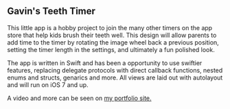 Gavin's Teeth Timer
-------------------
This little app is a hobby project to join the many other timers on the app store that help kids brush their teeth well.   This design will allow parents to add time to the timer by rotating the image wheel back a previous position, setting the timer length in the settings, and ultimately a fun polished look.

The app is written in Swift and has been a opportunity to use swiftier features, replacing delegate protocols with direct callback functions, nested enums and structs, genarics and more.  All views are laid out with autolayout and will run on iOS 7 and up.

A video and more can be seen on [my portfolio site.](http://brian.cordanyoung.com/Portfolio/?works=gavins-teeth-timer)